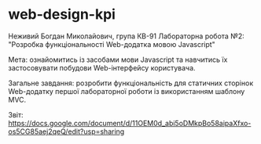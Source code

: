 # web-design-kpi

Неживий Богдан Миколайович, група КВ-91 Лабораторна робота №2: "Розробка функціональності Web-додатка мовою Javascript"

Мета: ознайомитись із засобами мови Javascript та навчитись їх застосовувати побудови Web-інтерфейсу користувача.

Загальне завдання: розробити функціональність для статичних сторінок Web-додатку першої лабораторної роботи із використанням шаблону MVC.

Звіт: https://docs.google.com/document/d/11OEM0d_abi5oDMkpBo58aipaXfxo-os5CG85aej2qeQ/edit?usp=sharing